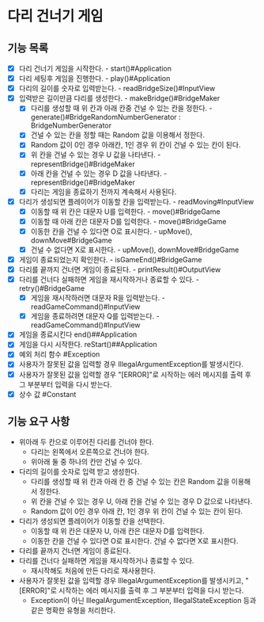 # 다리 건너기 게임

## 기능 목록
-[X] 다리 건너기 게임을 시작한다. - start()#Application
-[X] 다리 세팅후 게임을 진행한다. - play()#Application
-[X] 다리의 길이를 숫자로 입력받는다. - readBridgeSize()#InputView
-[X] 입력받은 길이만큼 다리를 생성한다. - makeBridge()#BridgeMaker
    -[X] 다리를 생성할 때 위 칸과 아래 칸중 건널 수 있는 칸을 정한다. - generate()#BridgeRandomNumberGenerator : BridgeNumberGenerator
    -[X] 건널 수 있는 칸을 정할 때는 Random 값을 이용해서 정한다.
    -[X] Random 값이 0인 경우 아래칸, 1인 경우 위 칸이 건널 수 있는 칸이 된다.
    -[X] 위 칸을 건널 수 있는 경우 U 값을 나타낸다. - representBridge()#BridgeMaker
    -[X] 아래 칸을 건널 수 있는 경우 D 값을 나타낸다. - representBridge()#BridgeMaker
    -[X] 다리는 게임을 종료하기 전까지 계속해서 사용된다.
-[X] 다리가 생성되면 플레이어가 이동할 칸을 입력받는다. - readMoving#InputView
    -[X] 이동할 때 위 칸은 대문자 U를 입력한다. - move()#BridgeGame
    -[X] 이동할 때 아래 칸은 대문자 D를 입력한다. - move()#BridgeGame
    -[X] 이동한 칸을 건널 수 있다면 O로 표시한다. - upMove(), downMove#BridgeGame
    -[X] 건널 수 없다면 X로 표시한다. - upMove(), downMove#BridgeGame
-[X] 게임이 종료되었는지 확인한다. - isGameEnd()#BridgeGame
-[X] 다리를 끝까지 건너면 게임이 종료된다. - printResult()#OutputView
-[X] 다리를 건너다 실패하면 게임을 재시작하거나 종료할 수 있다. - retry()#BridgeGame
    -[X] 게임을 재시작하러면 대문자 R을 입력받는다. - readGameCommand()#InputView
    -[X] 게임을 종료하려면 대문자 Q를 입력받는다. - readGameCommand()#InputView
-[X] 게임을 종료시킨다 end()##Application
-[X] 게임을 다시 시작한다. reStart()##Application
-[X] 예외 처리 함수 #Exception
-[X] 사용자가 잘못된 값을 입력할 경우 IllegalArgumentException를 발생시킨다.
-[X] 사용자가 잘못된 값을 입력할 경우 "[ERROR]"로 시작하는 에러 메시지를 출력 후 그 부분부터 입력을 다시 받는다.
-[X] 상수 값 #Constant

## 기능 요구 사항
- 위아래 두 칸으로 이루어진 다리를 건너야 한다.
    - 다리는 왼쪽에서 오른쪽으로 건너야 한다.
    - 위아래 둘 중 하나의 칸만 건널 수 있다.
- 다리의 길이를 숫자로 입력 받고 생성한다.
    - 다리를 생성할 때 위 칸과 아래 칸 중 건널 수 있는 칸은 Random 값을 이용해서 정한다.
    - 위 칸을 건널 수 있는 경우 U, 아래 칸을 건널 수 있는 경우 D 값으로 나타낸다.
    - Random 값이 0인 경우 아래 칸, 1인 경우 위 칸이 건널 수 있는 칸이 된다.
- 다리가 생성되면 플레이어가 이동할 칸을 선택한다.
    - 이동할 때 위 칸은 대문자 U, 아래 칸은 대문자 D를 입력한다.
    - 이동한 칸을 건널 수 있다면 O로 표시한다. 건널 수 없다면 X로 표시한다.
- 다리를 끝까지 건너면 게임이 종료된다.
- 다리를 건너다 실패하면 게임을 재시작하거나 종료할 수 있다.
    - 재시작해도 처음에 만든 다리로 재사용한다.
- 사용자가 잘못된 값을 입력할 경우 IllegalArgumentException를 발생시키고, "[ERROR]"로 시작하는 에러 메시지를 출력 후 그 부분부터 입력을 다시 받는다.
    - Exception이 아닌 IllegalArgumentException, IllegalStateException 등과 같은 명확한 유형을 처리한다.

